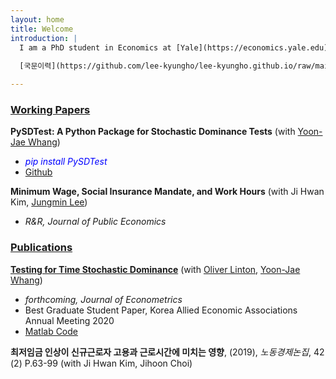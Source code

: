 ```yaml
---
layout: home
title: Welcome
introduction: |
  I am a PhD student in Economics at [Yale](https://economics.yale.edu)
  
  [국문이력](https://github.com/lee-kyungho/lee-kyungho.github.io/raw/main/assets/%E1%84%8B%E1%85%B5%E1%84%80%E1%85%A7%E1%86%BC%E1%84%92%E1%85%A9_%E1%84%80%E1%85%AE%E1%86%A8%E1%84%86%E1%85%AE%E1%86%AB%E1%84%8B%E1%85%B5%E1%84%85%E1%85%A7%E1%86%A8.pdf)

---
```


###  <ins>Working Papers</ins>

**PySDTest: A Python Package for Stochastic Dominance Tests** (with [Yoon-Jae Whang](https://sites.google.com/site/whangyjhomepage/)) 
  - <span style="color:blue"> *pip install PySDTest* </span>
  - [Github](https://github.com/lee-kyungho/pysdtest)

**Minimum Wage, Social Insurance Mandate, and Work Hours** (with Ji Hwan Kim, [Jungmin Lee](https://sites.google.com/view/jungminlee71/))
  - *R&R, Journal of Public Economics*

### <ins> Publications </ins>

**[Testing for Time Stochastic Dominance](https://doi.org/10.1016/j.jeconom.2022.03.012)** (with [Oliver Linton](https://obl20.com/), [Yoon-Jae Whang](https://sites.google.com/site/whangyjhomepage/))
  - *forthcoming, Journal of Econometrics*
  - Best Graduate Student Paper, Korea Allied Economic Associations Annual Meeting 2020
  - [Matlab Code](https://github.com/lee-kyungho/Testing-for-TSD)

**최저임금 인상이 신규근로자 고용과 근로시간에 미치는 영향**, (2019), *노동경제논집*, 42 (2) P.63-99 
(with Ji Hwan Kim, Jihoon Choi)


